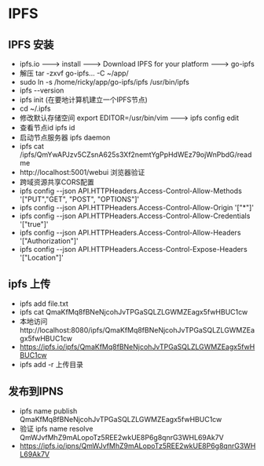# IPFS

## IPFS 安装
* ipfs.io ---> install ---> Download IPFS for your platform ---> go-ipfs
* 解压 tar -zxvf go-ipfs... -C ~/app/
* sudo ln -s /home/ricky/app/go-ipfs/ipfs /usr/bin/ipfs
* ipfs --version
* ipfs init (在要地计算机建立一个IPFS节点)
* cd ~/.ipfs
* 修改默认存储空间  export EDITOR=/usr/bin/vim  ---> ipfs config edit
* 查看节点id   ipfs id
* 启动节点服务器 ipfs daemon
* ipfs cat /ipfs/QmYwAPJzv5CZsnA625s3Xf2nemtYgPpHdWEz79ojWnPbdG/readme
* http://localhost:5001/webui 浏览器验证
* 跨域资源共享CORS配置
* ipfs config --json API.HTTPHeaders.Access-Control-Allow-Methods '["PUT","GET", "POST", "OPTIONS"]'
* ipfs config --json API.HTTPHeaders.Access-Control-Allow-Origin '["*"]'
* ipfs config --json API.HTTPHeaders.Access-Control-Allow-Credentials '["true"]'
* ipfs config --json API.HTTPHeaders.Access-Control-Allow-Headers '["Authorization"]'
* ipfs config --json API.HTTPHeaders.Access-Control-Expose-Headers '["Location"]'

## ipfs 上传
* ipfs add file.txt
* ipfs cat QmaKfMq8fBNeNjcohJvTPGaSQLZLGWMZEagx5fwHBUC1cw
* 本地访问 http://localhost:8080/ipfs/QmaKfMq8fBNeNjcohJvTPGaSQLZLGWMZEagx5fwHBUC1cw
* https://ipfs.io/ipfs/QmaKfMq8fBNeNjcohJvTPGaSQLZLGWMZEagx5fwHBUC1cw
* ipfs add -r 上传目录

## 发布到IPNS
* ipfs name publish QmaKfMq8fBNeNjcohJvTPGaSQLZLGWMZEagx5fwHBUC1cw
* 验证  ipfs name resolve QmWJvfMhZ9mALopoTz5REE2wkUE8P6g8qnrG3WHL69Ak7V
* https://ipfs.io/ipns/QmWJvfMhZ9mALopoTz5REE2wkUE8P6g8qnrG3WHL69Ak7V